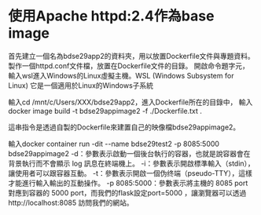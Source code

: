 # 使用Apache httpd:2.4作為base image

首先建立一個名為bdse29app2的資料夾，用以放置Dockerfile文件與專題資料。
製作一個httpd.conf文件檔，放置在Dockerfile文件的目錄。
開啟命令題字元，輸入wsl進入Windows的Linux虛擬主機。WSL (Windows Subsystem for Linux) 它是一個適用於Linux的Windows子系統

輸入cd /mnt/c/Users/XXX/bdse29app2，進入Dockerfile所在的目錄中，
輸入docker image build -t bdse29appimage2 -f ./Dockerfile.txt .

這串指令是透過自製的Dockerfile來建置自己的映像檔bdse29appimage2。

輸入docker container run -dit --name bdse29test2 -p 8085:5000 bdse29appimage2
-d：參數表示啟動一個後台執行的容器，也就是說容器會在背景執行而不會顯示 log 訊息在終端機上。
-i：參數表示開啟標準輸入（stdin），讓使用者可以跟容器互動。
-t：參數表示開啟一個伪终端（pseudo-TTY），這樣才能進行輸入輸出的互動操作。
-p 8085:5000：參數表示將主機的 8085 port 對應到容器的 5000 port，而我們的flask設定port=5000 ，讓瀏覽器可以透過 http://localhost:8085 訪問我們的網站。

